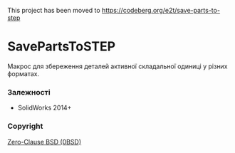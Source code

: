 This project has been moved to https://codeberg.org/e2t/save-parts-to-step
 
 # SavePartsToSTEP
Макрос для збереження деталей активної складальної одиниці у різних форматах.

### Залежності
- SolidWorks 2014+

### Copyright

[Zero-Clause BSD (0BSD)](https://opensource.org/licenses/0BSD)

